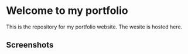# Welcome to my portfolio

This is the repository for my portfolio website. The wesite is hosted here.

## Screenshots
